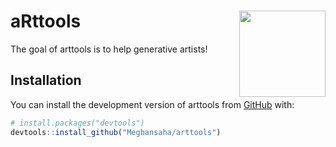 <!-- README.md is generated from README.Rmd. Please edit that file -->

# aRttools <img src="man/figures/logo.png" align="right" height="138"/>

<!-- badges: start -->

<!-- badges: end -->

The goal of arttools is to help generative artists!

## Installation

You can install the development version of arttools from [GitHub](https://github.com/) with:

``` r
# install.packages("devtools")
devtools::install_github("Meghansaha/arttools")
```
